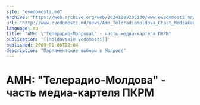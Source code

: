 ```yaml
---
site: "evedomosti.md"
archive: "https://web.archive.org/web/20241209205130/www.evedomosti.md/news/Amn_Teleradiomoldova_Chast_Mediakartelya_Pkrm"
url: "http://www.evedomosti.md/news/Amn_Teleradiomoldova_Chast_Mediakartelya_Pkrm"
language: ru
title: "АМН: \"Телерадио-Молдова\" - часть медиа-картеля ПКРМ"
publication: '[[Moldavskie Vedomosti]]'
published: 2009-01-08T22:04
description: "Парламентские выборы в Молдове"
---
```


# АМН: "Телерадио-Молдова" - часть медиа-картеля ПКРМ

